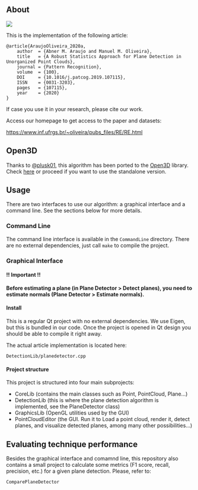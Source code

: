 
## About

![](https://www.inf.ufrgs.br/~oliveira/pubs_files/RE/teaser.png)

This is the implementation of the following article:

```
@article{AraujoOliveira_2020a,
    author  = {Abner M. Araujo and Manuel M. Oliveira},
    title   = {A Robust Statistics Approach for Plane Detection in Unorganized Point Clouds},
    journal = {Pattern Recognition},
    volume  = {100},
    DOI     = {10.1016/j.patcog.2019.107115},
    ISSN    = {0031-3203},
    pages   = {107115},
    year    = {2020}
}
```

If case you use it in your research, please cite our work.

Access our homepage to get access to the paper and datasets:

https://www.inf.ufrgs.br/~oliveira/pubs_files/RE/RE.html

## Open3D

Thanks to [@plusk01](https://github.com/plusk01), this algorithm has been ported to the [Open3D](https://open3d.org) library. Check [here](https://github.com/isl-org/Open3D/blob/4214a0d8f10ec46f1fd1787e76fa56027fe7f7ed/cpp/open3d/geometry/PointCloud.h#L393) or proceed if you want to use the standalone version.

## Usage 

There are two interfaces to use our algorithm: a graphical interface and a command line. See the sections below for more details.

### Command Line 

The command line interface is available in the `CommandLine` directory. There are no external dependencies, just call `make` to compile the project.

### Graphical Interface 

#### !! Important !!

**Before estimating a plane (in Plane Detector > Detect planes), you need to estimate normals (Plane Detector > Estimate normals).**

#### Install 

This is a regular Qt project with no external dependencies. We use Eigen, but this is bundled in our code. Once the project is opened in Qt design you should be able to compile it right away.

The actual article implementation is located here:

`DetectionLib/planedetector.cpp`

#### Project structure

This project is structured into four main subprojects:
- CoreLib (contains the main classes such as Point, PointCloud, Plane...)
- DetectionLib (this is where the plane detection algorithm is implemented, see the PlaneDetector class)
- GraphicsLib (OpenGL utilities used by the GUI)
- PointCloudEditor (the GUI. Run it to Load a point cloud, render it, detect planes, and visualize detected planes, among many other possibilities...) 

## Evaluating technique performance 

Besides the graphical interface and comamnd line, this repository also contains a small project to calculate some metrics (F1 score, recall, precision, etc.) for a given plane detection. Please, refer to: 

`ComparePlaneDetector`

